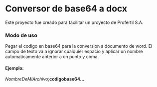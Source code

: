 # Conversor de base64 a docx

Este proyecto fue creado para facilitar un proyecto de Profertil S.A. 

<h3>Modo de uso</h3>
Pegar el codigo en base64 para la conversion a documento de word. El campo de texto va a ignorar cualquier espacio y aplicar un nombre automaticamente anterior a un punto y coma.

<h4>Ejemplo:</h4>

*NombreDeMiArchivo*;**codigobase64...**




